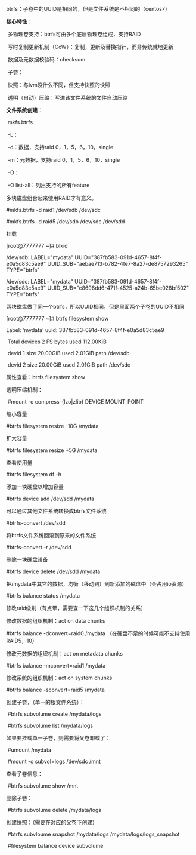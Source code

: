 btrfs：子卷中的UUID是相同的，但是文件系统是不相同的（centos7）

**核心特性**：

​	多物理卷支持：btrfs可由多个底层物理卷组成，支持RAID

​	写时复制更新机制（CoW）：复制，更新及替换指针，而非传统就地更新

​	数据及元数据校验码：checksum

​	子卷：

​	快照：与lvm没什么不同，但支持快照的快照

​	透明（自动）压缩：写进该文件系统的文件自动压缩

**文件系统创建**：

​	mkfs.btrfs

​		-L：

​		-d：数据，支持raid 0，1，5，6，10，single

​		-m：元数据，支持raid 0，1，5，6，10，single

​		-O：

​			-O list-all：列出支持的所有feature

多块磁盘组合起来使用RAID才有意义。

#mkfs.btrfs -d raid1 /dev/sdb /dev/sdc

#mkfs.btrfs -d raid5 /dev/sdb /dev/sdc /dev/sdd

挂载

[root@7777777 ~]# blkid

/dev/sdb: LABEL="mydata" UUID="387fb583-091d-4657-8f4f-e0a5d83c5ae9" UUID_SUB="aebae713-b782-4fe7-8a27-de8757293265" TYPE="btrfs" 

/dev/sdc: LABEL="mydata" UUID="387fb583-091d-4657-8f4f-e0a5d83c5ae9" UUID_SUB="c8696dd6-471f-4525-a24b-65be028bf502" TYPE="btrfs" 

两块磁盘做了同一个btrfs，所以UUID相同，但是里面两个子卷的UUID不相同

[root@7777777 ~]# btrfs filesystem show

Label: 'mydata'  uuid: 387fb583-091d-4657-8f4f-e0a5d83c5ae9

​	Total devices 2 FS bytes used 112.00KiB

​	devid    1 size 20.00GiB used 2.01GiB path /dev/sdb

​	devid    2 size 20.00GiB used 2.01GiB path /dev/sdc



属性查看：btrfs filesystem show

透明压缩机制：

​	#mount -o compress-{lzo&#124;zlib} DEVICE MOUNT_POINT

缩小容量

#btrfs filesystem resize -10G /mydata

扩大容量

#btrfs filesystem resize +5G /mydata

查看使用量

#btrfs filesystem df -h

添加一块硬盘以增加容量

#btrfs device add /dev/sdd /mydata

可以通过其他文件系统转换成btrfs文件系统

#btrfs-convert /dev/sdd  

将btrfs文件系统回滚到原来的文件系统

#btrfs-convert  -r /dev/sdd 

删除一块硬盘设备

#btrfs device delete /dev/sdd /mydata

把/mydata中其它的数据，均衡（移动到）到新添加的磁盘中（会占用io资源）

#btrfs balance status /mydata

修改raid级别（有点晕，需要查一下这几个组织机制的关系）

修改数据的组织机制：act on data chunks

#btrfs balance -dconvert=raid0 /mydata   （在硬盘不足的时候可能不支持使用RAID5，10）

修改元数据的组织机制：act on metadata chunks

#btrfs balance -mconvert=raid1 /mydata

修改系统的组织机制：act on system chunks

#btrfs balance -sconvert=raid5 /mydata

创建子卷，（单一的根文件系统）：

​	#btrfs subvolume create /mydata/logs

​	#btrfs subvolume list /mydata/logs

如果要挂载单一子卷，则需要将父卷卸载了：

​	#umount /mydata

​	#mount -o subvol=logs /dev/sdc /mnt

查看子卷信息：

​	#btrfs subvolume show /mnt

删除子卷：

​	#btrfs subvolume delete /mydata/logs

创建快照：（需要在对应的父卷下创建）

​	#btrfs subvloume snapshot /mydata/logs /mydata/logs/logs_snapshot

​	#filesystem balance device subvolume